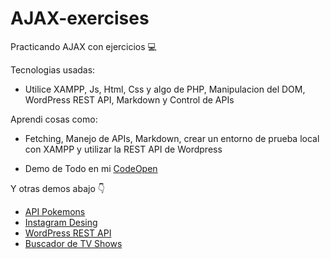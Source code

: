 # AJAX-exercises
Practicando AJAX con ejercicios 💻


Tecnologias usadas:
- Utilice XAMPP, Js, Html, Css y algo de PHP, Manipulacion del DOM, WordPress REST API, Markdown y Control de APIs

Aprendi cosas como:
- Fetching, Manejo de APIs, Markdown, crear un entorno de prueba local con XAMPP y utilizar la REST API de Wordpress

* Demo de Todo en mi [CodeOpen](https://codepen.io/your-work/)

Y otras demos abajo 👇  
* [API Pokemons](https://codepen.io/janom2/pen/XWELWrN)  
* [Instagram Desing](https://codepen.io/janom2/pen/OJvKJrK)  
* [WordPress REST API](https://codepen.io/janom2/pen/gOeNOYQ)  
* [Buscador de TV Shows](https://codepen.io/janom2/pen/JjLQPzN)  
